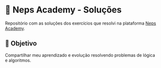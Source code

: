 # 🧠 Neps Academy - Soluções

Repositório com as soluções dos exercícios que resolvi na plataforma [Neps Academy](https://neps.academy/).

## 🎯 Objetivo
Compartilhar meu aprendizado e evolução resolvendo problemas de lógica e algoritmos.

